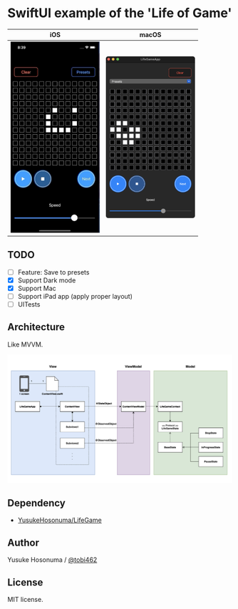 # SwiftUI example of the 'Life of Game'

|iOS|macOS|
|--|--|
|<img src="./Image/anime-ios.gif" width="200px">|<img src="./Image/screenshot-mac.png" width="200px">|


## TODO

- [ ] Feature: Save to presets
- [x] Support Dark mode
- [x] Support Mac
- [ ] Support iPad app (apply proper layout)
- [ ] UITests

## Architecture

Like MVVM.

![Architecture](./Image/architecture.png)

## Dependency

- [YusukeHosonuma/LifeGame](https://github.com/YusukeHosonuma/LifeGame)

## Author

Yusuke Hosonuma / [@tobi462](https://twitter.com/tobi462)

## License

MIT license.
